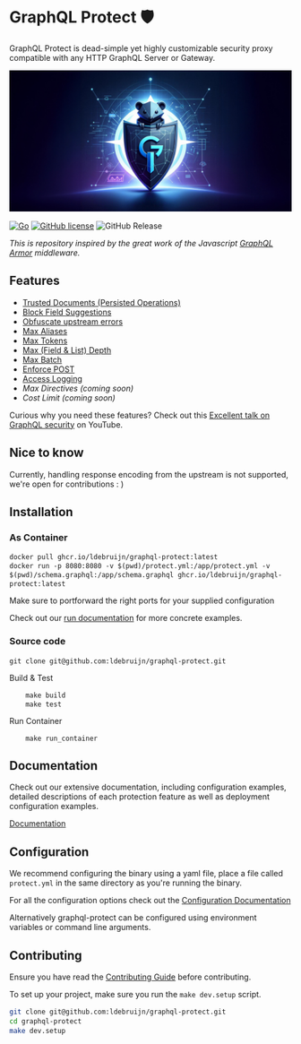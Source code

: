 # GraphQL Protect 🛡️

GraphQL Protect is dead-simple yet highly customizable security proxy compatible with any HTTP GraphQL Server or Gateway.

![GraphQL Protect Banner](docs/assets/banner.jpeg?raw=true)

[![Go](https://github.com/ldebruijn/graphql-protect/actions/workflows/go.yml/badge.svg)](https://github.com/ldebruijn/graphql-protect/actions/workflows/go.yml)
[![GitHub license](https://img.shields.io/badge/license-MIT-blue.svg)](https://github.com/ldebruijn/graphql-protect?tab=MIT-1-ov-file)
![GitHub Release](https://img.shields.io/github/v/release/ldebruijn/graphql-protect)


_This is repository inspired by the great work of the Javascript [GraphQL Armor](https://github.com/Escape-Technologies/graphql-armor) middleware._

<!-- TOC -->

## Features

* [Trusted Documents (Persisted Operations)](docs/protections/trusted_documents)
* [Block Field Suggestions](docs/protections/block_field_suggestions.md)
* [Obfuscate upstream errors](docs/protections/obfuscate_upstream_errors.md)
* [Max Aliases](docs/protections/max_aliases.md)
* [Max Tokens](docs/protections/max_tokens.md)
* [Max (Field & List) Depth](docs/protections/max_depth.md)
* [Max Batch](docs/protections/max_batch.md)
* [Enforce POST](docs/protections/enforce_post.md)
* [Access Logging](docs/protections/access_logging.md)
* _Max Directives (coming soon)_
* _Cost Limit (coming soon)_


Curious why you need these features? Check out this [Excellent talk on GraphQL security](https://www.youtube.com/watch?v=hyB2UKsEkqA&list=PLP1igyLx8foE9SlDLI1Vtlshcon5r1jMJ) on YouTube.

## Nice to know
Currently, handling response encoding from the upstream is not supported, we're open for contributions : )


## Installation

### As Container
```shell
docker pull ghcr.io/ldebruijn/graphql-protect:latest
docker run -p 8080:8080 -v $(pwd)/protect.yml:/app/protect.yml -v $(pwd)/schema.graphql:/app/schema.graphql ghcr.io/ldebruijn/graphql-protect:latest
```
Make sure to portforward the right ports for your supplied configuration

Check out our [run documentation](docs/README.md#run) for more concrete examples.

### Source code

```shell
git clone git@github.com:ldebruijn/graphql-protect.git
```

Build & Test
```shell
    make build
    make test
```

Run Container
```shell
    make run_container
```

## Documentation

Check out our extensive documentation, including configuration examples, detailed descriptions of each protection feature as well as deployment configuration examples.

[Documentation](docs/README.md)

## Configuration

We recommend configuring the binary using a yaml file, place a file called `protect.yml` in the same directory as you're running the binary.

For all the configuration options check out the [Configuration Documentation](docs/configuration.md)

Alternatively graphql-protect can be configured using environment variables or command line arguments.

## Contributing

Ensure you have read the [Contributing Guide](https://github.com/ldebruijn/graphql-protect/blob/main/CONTRIBUTING.md) before contributing.

To set up your project, make sure you run the `make dev.setup` script.

```bash
git clone git@github.com:ldebruijn/graphql-protect.git
cd graphql-protect
make dev.setup
```
